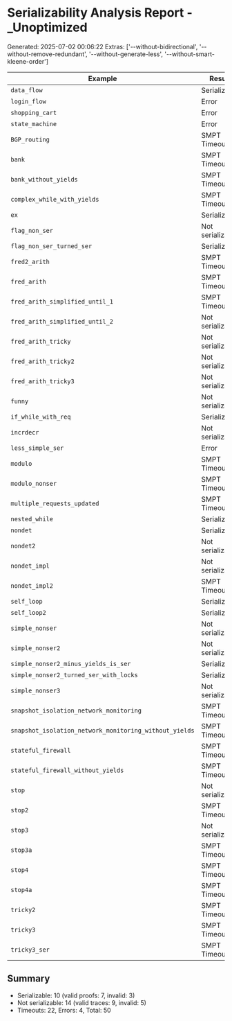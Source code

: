 # Serializability Analysis Report - _Unoptimized
Generated: 2025-07-02 00:06:22
Extras: ['--without-bidirectional', '--without-remove-redundant', '--without-generate-less', '--without-smart-kleene-order']

|Example|Result|CPU(s)|Valid?|
|--|--|--|--|
| `data_flow` |Serializable|7.60|✅|
| `login_flow` |Error|2.78|N/A|
| `shopping_cart` |Error|3.03|N/A|
| `state_machine` |Error|2.82|N/A|
| `BGP_routing` |SMPT Timeout|0.00|N/A|
| `bank` |SMPT Timeout|0.00|N/A|
| `bank_without_yields` |SMPT Timeout|0.00|N/A|
| `complex_while_with_yields` |SMPT Timeout|0.00|N/A|
| `ex` |Serializable|3.47|❌|
| `flag_non_ser` |Not serializable|7.97|N/A|
| `flag_non_ser_turned_ser` |Serializable|2.86|✅|
| `fred2_arith` |SMPT Timeout|0.00|N/A|
| `fred_arith` |SMPT Timeout|0.00|N/A|
| `fred_arith_simplified_until_1` |SMPT Timeout|0.00|N/A|
| `fred_arith_simplified_until_2` |Not serializable|8.77|N/A|
| `fred_arith_tricky` |Not serializable|9.84|N/A|
| `fred_arith_tricky2` |Not serializable|4.69|✅|
| `fred_arith_tricky3` |Not serializable|8.04|✅|
| `funny` |Not serializable|2.42|✅|
| `if_while_with_req` |Serializable|2.06|✅|
| `incrdecr` |Not serializable|8.46|N/A|
| `less_simple_ser` |Error|2.82|N/A|
| `modulo` |SMPT Timeout|0.00|N/A|
| `modulo_nonser` |SMPT Timeout|0.00|N/A|
| `multiple_requests_updated` |SMPT Timeout|0.00|N/A|
| `nested_while` |Serializable|2.50|✅|
| `nondet` |Serializable|7.20|❌|
| `nondet2` |Not serializable|6.12|✅|
| `nondet_impl` |Not serializable|4.33|✅|
| `nondet_impl2` |SMPT Timeout|0.00|N/A|
| `self_loop` |Serializable|2.44|✅|
| `self_loop2` |Serializable|4.76|✅|
| `simple_nonser` |Not serializable|3.51|✅|
| `simple_nonser2` |Not serializable|2.64|✅|
| `simple_nonser2_minus_yields_is_ser` |Serializable|2.30|✅|
| `simple_nonser2_turned_ser_with_locks` |Serializable|3.38|❌|
| `simple_nonser3` |Not serializable|2.75|✅|
| `snapshot_isolation_network_monitoring` |SMPT Timeout|0.00|N/A|
| `snapshot_isolation_network_monitoring_without_yields` |SMPT Timeout|0.00|N/A|
| `stateful_firewall` |SMPT Timeout|0.00|N/A|
| `stateful_firewall_without_yields` |SMPT Timeout|0.00|N/A|
| `stop` |Not serializable|9.70|N/A|
| `stop2` |SMPT Timeout|0.00|N/A|
| `stop3` |Not serializable|5.65|✅|
| `stop3a` |SMPT Timeout|0.00|N/A|
| `stop4` |SMPT Timeout|0.00|N/A|
| `stop4a` |SMPT Timeout|0.00|N/A|
| `tricky2` |SMPT Timeout|0.00|N/A|
| `tricky3` |SMPT Timeout|0.00|N/A|
| `tricky3_ser` |SMPT Timeout|0.00|N/A|

## Summary
- Serializable: 10 (valid proofs: 7, invalid: 3)
- Not serializable: 14 (valid traces: 9, invalid: 5)
- Timeouts: 22, Errors: 4, Total: 50
